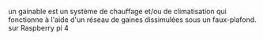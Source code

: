 un gainable est un système de chauffage et/ou de climatisation qui fonctionne à l'aide d'un réseau de gaines dissimulées sous un faux-plafond.
sur Raspberry pi 4 
